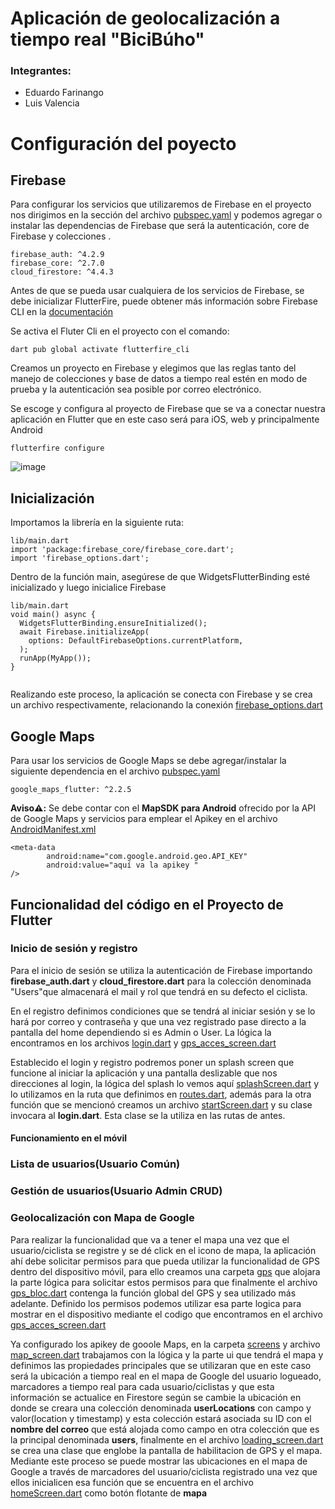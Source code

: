 # Aplicación de geolocalización a tiempo real "BiciBúho"

### Integrantes: 
- Eduardo Farinango
- Luis Valencia

# Configuración del poyecto

## Firebase 



Para configurar los servicios que utilizaremos de Firebase en el proyecto nos dirigimos en la sección del archivo [pubspec.yaml](https://github.com/stalin246/Flutter-BiciBuhoconGoogleMapsyFirebase/blob/master/pubspec.yaml) y podemos agregar o instalar las dependencias de Firebase que será la autenticación, core de Firebase y colecciones .


```
firebase_auth: ^4.2.9
firebase_core: ^2.7.0
cloud_firestore: ^4.4.3
```
Antes de que se pueda usar cualquiera de los servicios de Firebase, se debe inicializar FlutterFire, puede obtener más información sobre Firebase CLI en la [documentación](https://firebase.google.com/docs/cli)


Se activa el Fluter Cli en el proyecto con el comando: 

```
dart pub global activate flutterfire_cli
```
Creamos un proyecto en Firebase y elegimos que las reglas tanto del manejo de colecciones y base de datos a tiempo real estén en modo de prueba y la autenticación sea posible por correo electrónico.

Se escoge y configura al proyecto de Firebase que se va a conectar nuestra aplicación en Flutter que en este caso será para iOS, web y principalmente Android
```
flutterfire configure
```
![image](https://user-images.githubusercontent.com/77359338/222984102-1b0c2ad3-e9eb-4a32-a23c-4ba00c9a13a6.png)

## Inicialización

Importamos la librería en la siguiente ruta: 
```
lib/main.dart
import 'package:firebase_core/firebase_core.dart';
import 'firebase_options.dart';
```
Dentro de la función main, asegúrese de que WidgetsFlutterBinding esté inicializado y luego inicialice Firebase
```
lib/main.dart
void main() async {
  WidgetsFlutterBinding.ensureInitialized();
  await Firebase.initializeApp(
    options: DefaultFirebaseOptions.currentPlatform,
  );
  runApp(MyApp());
}


```

Realizando este proceso, la aplicación se conecta con Firebase y se crea un archivo respectivamente, relacionando la conexión [firebase_options.dart](https://github.com/stalin246/Flutter-BiciBuhoconGoogleMapsyFirebase/blob/master/lib/firebase_options.dart)


## Google Maps 

Para usar los servicios de Google Maps se debe agregar/instalar la siguiente dependencia en el archivo [pubspec.yaml](https://github.com/stalin246/Flutter-BiciBuhoconGoogleMapsyFirebase/blob/master/pubspec.yaml) 

```
google_maps_flutter: ^2.2.5

```
**Aviso⚠️:** Se debe contar con el **MapSDK para Android** ofrecido por la API de Google Maps y servicios para emplear el Apikey en el archivo [AndroidManifest.xml](https://github.com/stalin246/Flutter-GeolocalizacionConGoogleMaps/blob/v1.1/android/app/src/main/AndroidManifest.xml)

```
<meta-data 
        android:name="com.google.android.geo.API_KEY"
        android:value="aquí va la apikey "
/>
```

## Funcionalidad del código en el Proyecto de Flutter

### Inicio de sesión y registro
Para el inicio de sesión se utiliza la autenticación de Firebase importando **firebase_auth.dart** y **cloud_firestore.dart** para la colección denominada "Users"que almacenará el mail y rol que tendrá en su defecto el ciclista. 

En el registro definimos condiciones que se tendrá al iniciar sesión y se lo hará por correo y contraseña y que una vez registrado pase directo a la pantalla del home dependiendo si es Admin o User. La lógica la encontramos en los archivos [login.dart](https://github.com/stalin246/Flutter-BiciBuhoconGoogleMapsyFirebase/blob/master/lib/register.dart) y [gps_acces_screen.dart](https://github.com/stalin246/Flutter-BiciBuhoconGoogleMapsyFirebase/blob/master/lib/register.dart)

Establecido el login y registro podremos poner un splash screen que funcione al iniciar la aplicación y una pantalla deslizable que nos direcciones al login, la lógica del splash lo vemos aquí [splashScreen.dart](https://github.com/stalin246/Flutter-BiciBuhoconGoogleMapsyFirebase/blob/master/lib/src/ui/splashScreen.dart) y lo utilizamos en la ruta que definimos en [routes.dart](https://github.com/stalin246/Flutter-BiciBuhoconGoogleMapsyFirebase/blob/master/lib/src/navigation/routes.dart), además para la otra función que se mencionó creamos un archivo [startScreen.dart](https://github.com/stalin246/Flutter-BiciBuhoconGoogleMapsyFirebase/blob/master/lib/src/ui/startScreen.dart) y su clase invocara al **login.dart**. Esta clase se la utiliza en las rutas de antes.

#### Funcionamiento en el móvil




### Lista de usuarios(Usuario Común)

### Gestión de usuarios(Usuario Admin CRUD)

### Geolocalización con Mapa de Google
Para realizar la funcionalidad que va a tener el mapa una vez que el usuario/ciclista se registre y se dé click en el icono de mapa, la aplicación ahí debe solicitar permisos para que pueda utilizar la funcionalidad de GPS dentro del dispositivo móvil, para ello creamos una carpeta [gps](https://github.com/stalin246/Flutter-BiciBuhoconGoogleMapsyFirebase/tree/master/lib/blocs/gps)
que alojara la parte lógica para solicitar estos permisos para que finalmente el archivo  [gps_bloc.dart](https://github.com/stalin246/Flutter-BiciBuhoconGoogleMapsyFirebase/blob/master/lib/blocs/gps/gps_bloc.dart)
 contenga la función global del GPS y sea utilizado más adelante. 
 Definido los permisos podemos utilizar esa parte logica para mostrar en el dispositivo mediante el codigo que encontramos en el archivo  [gps_acces_screen.dart](https://github.com/stalin246/Flutter-BiciBuhoconGoogleMapsyFirebase/blob/master/lib/screens/gps_acces_screen.dart)

Ya configurado los apikey de gooole Maps, en la carpeta  [screens](https://github.com/stalin246/Flutter-BiciBuhoconGoogleMapsyFirebase/tree/master/lib/screens) y archivo  [map_screen.dart](https://github.com/stalin246/Flutter-BiciBuhoconGoogleMapsyFirebase/blob/master/lib/screens/map_screen.dart) trabajamos con la lógica y la parte ui que tendrá el mapa y definimos las propiedades principales que se utilizaran que en este caso será la ubicación a tiempo real en el mapa de Google del usuario logueado, marcadores a tiempo real para cada usuario/ciclistas y que esta información se actualice en Firestore según se cambie la ubicación en donde se creara una colección denominada **userLocations** con campo y valor(location y timestamp) y esta colección estará asociada su ID con el **nombre del correo** que está alojada como campo en otra colección que es la principal denominada **users**, finalmente en el archivo  [loading_screen.dart](https://github.com/stalin246/Flutter-BiciBuhoconGoogleMapsyFirebase/blob/master/lib/screens/loading_screen.dart) se crea una clase que englobe la pantalla de habilitacion de GPS y el mapa. Mediante este proceso se puede mostrar las ubicaciones en el mapa de Google a través de marcadores del usuario/ciclista registrado una vez que ellos inicialicen esa función que se encuentra en el archivo [homeScreen.dart](https://github.com/stalin246/Flutter-BiciBuhoconGoogleMapsyFirebase/blob/master/lib/src/ui/homeScreen.dart) como botón flotante de **mapa**


